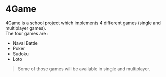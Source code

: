 # 4Game

4Game is a school project which implements 4 different games (single and multiplayer games).\
The four games are :
- Naval Battle
- Poker
- Sudoku
- Loto

> Some of those games will be available in single and multiplayer.
